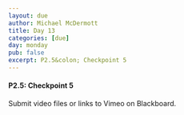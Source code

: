 ```yaml
---
layout: due
author: Michael McDermott
title: Day 13
categories: [due]
day: monday
pub: false
excerpt: P2.5&colon; Checkpoint 5
---
```

#### P2.5: Checkpoint 5
Submit video files or links to Vimeo on Blackboard.
